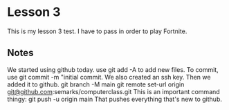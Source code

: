 # Lesson 3
This is my lesson 3 test. I have to pass in order to play Fortnite.

## Notes
We started using github today. use git add -A to add new files. To commit, use git commit -m "initial commit. We also created an ssh key.
Then we added it to github.
git branch -M main
git remote set-url origin git@github.com:semarks/computerclass.git
This is an important command thingy: git push -u origin main
That pushes everything that's new to github.